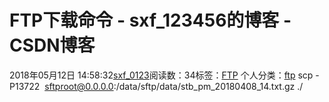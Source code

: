 # FTP下载命令 - sxf_123456的博客 - CSDN博客
2018年05月12日 14:58:32[sxf_0123](https://me.csdn.net/sxf_123456)阅读数：34标签：[FTP](https://so.csdn.net/so/search/s.do?q=FTP&t=blog)
个人分类：[ftp](https://blog.csdn.net/sxf_123456/article/category/7659295)
                scp -P13722  sftproot@0.0.0.0:/data/sftp/data/stb_pm_20180408_14.txt.gz ./            
